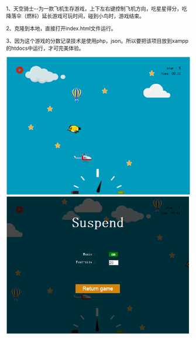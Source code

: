 1、天空骑士--为一款飞机生存游戏，上下左右键控制飞机方向，吃星星得分，吃降落伞（燃料）延长游戏可玩时间，碰到小鸟时，游戏结束。

2、克隆到本地，直接打开index.html文件运行。

3、因为这个游戏的分数记录技术是使用php，json。所以要把该项目放到xampp的htdocs中运行，才可完美体验。

![此游戏截图](https://github.com/chenguanquan/skyangle/blob/master/%E6%95%88%E6%9E%9C%E5%9B%BE1.png)
![](https://github.com/chenguanquan/skyangle/blob/master/%E6%95%88%E6%9E%9C%E5%9B%BE2.png)

